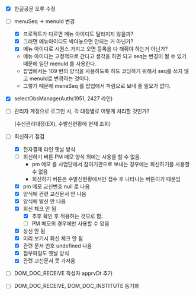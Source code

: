 - [x]  한글공문 오류 수정
- [ ]  menuSeq → menuId 변경
    - [x]  프로젝트가 다르면 메뉴 아이디도 달라지지 않을까?
    - [x]  그러면 메뉴아이디도 박아놓으면 안되는 거 아닌가?
    - [x]  메뉴 아이디로 시퀀스 가지고 오면 등록을 다 해줘야 하는거 아닌가?
    - 메뉴 아이디는 고정적으로 간다고 생각을 하면 되고 seq는 변경이 될 수 있기 때문에 일단 menuId 를 사용한다.
    - 팝업에서는 109 번의 양식을 사용하도록 하드 코딩하기 위해서 seq를 쓰지 않고 menuId로 변경하는 것이다.
    - 그렇기 때문에 meneSeq 를 팝업에서 파람으로 보내 줄 필요가 없다.
- [x]  selectObsManagerAuth(1951, 2427 라인)
- [ ]  관리자 계정으로 로그인 시, 각 대장별로 어떻게 처리할 것인가?
    
    (수신관리대장(EX), 수발신현황에 현재 조회)
    
- [ ]  회신하기 점검
    - [x]  전자결재 라인 옛날 방식
    - [ ]  회신하기 버튼 PM 메모 양식 외에는 사용을 할 수 없음.
        - pm 메모 를 사업단에서 참여기관으로 보내는 경우에는 회신하기를 사용할 수 없음
        - 회신하기 버튼은 수발신현황에서만 접수 후 나타나는 버튼이기 때문임
    - [x]  pm 메모 교신번호 null 로 나옴
    - [x]  양식에 관련 교신문서 안 나옴
    - [x]  양식에 발신 안 나옴
    - [x]  회신 체크 안 됨
        - [x]  추후 확인 후 적용하는 것으로 함.
        - [ ]  PM 메모의 경우에만 사용할 수 있음
    - [x]  상신 안 됨
    - [x]  미리 보기시 회신 체크 안 됨
    - [x]  관련 문서 번호 undefined 나옴
    - [x]  첨부파일도 옛날 방식
    - [x]  관련 교신문서 못 가져옴
- [ ]  DOM_DOC_RECEIVE 작성자 apprvDt 추가
- [ ]  DOM_DOC_RECEIVE, DOM_DOC_INSTITUTE 동기화
